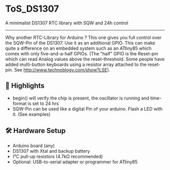 # ToS_DS1307
A minimalist DS1307 RTC library with SQW and 24h control


---

Why another RTC-Library for Arduino ? This one gives you full control over the SQW-Pin of the DS1307. Use it as an additional GPIO. This can 
make quite a difference on an embedded system such as an ATtiny85 which comes with only five-and-a-half GPIOs. (The "half" GPIO is the Reset-pin which
can read Analog values above the reset-threshold. Some people have added multi-button keyboards using a resistor array attached to the reset-pin. See http://www.technoblogy.com/show?LSE).


## 🧠 Highlights

- begin() will verify the chip is present, the oscillator is running and time-format is set to 24 hrs
- SQW-Pin can be used like a digital Pin of your arduino. Flash a LED with it. (See examples)


## 🛠️ Hardware Setup

- Arduino board (any)
- DS1307 with Xtal and backup battery
- I²C pull-up resistors (4.7kΩ recommended)
- Optional: USB-to-serial adapter or programmer for ATtiny85
